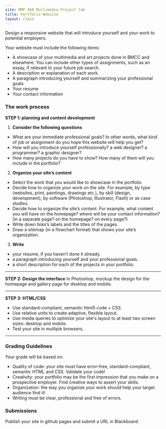 ```yaml
---
site: MMP 460 Multimedia Project lab
title: Portfolio Website
layout: class
---
```

Design a responsive website that will introduce yourself and your work to potential employers.

Your website must include the following items:

- A showcase of your multimedia and art projects done in BMCC and elsewhere. You can include other types of assignments, such as an essay, if relevant to your future job search.
- A description or explanation of each work.
- A paragraph introducing yourself and summarizing your professional goals
- Your resume
- Your contact information

### The work process ###

**STEP 1: planning and content development**

1. **Consider the following questions**
  - What are your immediate professional goals? In other words, what kind of job or assignment do you hope this website will help you get?
  - How will you introduce yourself professionally? a web designer? a programmer? a graphic designer?
  - How many projects do you have to show? How many of them will you include in the portfolio?

2. **Organize your site’s content**
  - Select the work that you would like to showcase in the portfolio.
  - Decide how to organize your work on the site. For example, by type (websites, print, paintings, drawings etc.), by skill (design, development), by software (Photoshop, Illustrator, Flash) or as case studies.
  - Decide how to organize the site’s content. For example, what content you will have on the homepage? where will be your contact information? (in a separate page? on the homepage? on every page?)
  - Write down links’s labels and the titles of the pages.
  - Draw a sitemap (in a flowchart format) that shows your site’s organization.

3. **Write**
  - your resume, if you haven’t done it already.
  - a paragraph introducing yourself and your professional goals.
  - a short description for each of the projects in your portfolio.
  
---

**STEP 2: Design the interface**
In Photoshop, mockup the design for the homepage and gallery page for desktop and mobile.

---

**STEP 3: HTML/CSS**
- Use standard-compliant, semantic html5 code + CSS. 
- Use relative units to create adaptive, flexible layout.
- Use media queries to optimize your site's layout to at least two screen sizes: desktop and mobile.
- Test your site in multiple browsers.

---

### Grading Guidelines ###

Your grade will be based on:

- Quality of code: your site must have error-free, standard-compliant, semantic HTML and CSS. Validate your code!
- Creativity: your portfolio may be the first impression that you make on a prospective employer. Find creative ways to assert your skills.
- Organization: the way you organize your work should help your target audience find it!
- Writing must be clear, professional and free of errors.

### Submissions ###
Publish your site in github pages and submit a URL in Blackboard.

